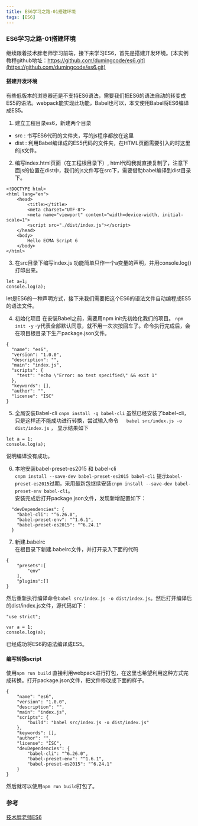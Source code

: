 ```yaml
---
title: ES6学习之路-01搭建环境
tags: [ES6]
---
```

### ES6学习之路-01搭建环境
继续跟着技术胖老师学习前端，接下来学习ES6，首先是搭建开发环境。[本实例教程github地址：https://github.com/dumingcode/es6.git](https://github.com/dumingcode/es6.git)
#### 搭建开发环境
有些低版本的浏览器还是不支持ES6语法，需要我们把ES6的语法自动的转变成ES5的语法。webpack能实现此功能，Babel也可以，本文使用Babel将ES6编译成ES5。
1. 建立工程目录es6，新建两个目录
- src  : 书写ES6代码的文件夹，写的js程序都放在这里
- dist : 利用Babel编译成的ES5代码的文件夹，在HTML页面需要引入的时这里的js文件。
2. 编写index.html页面（在工程根目录下）,
html代码我就直接复制了，注意下面js的位置在dist中，我们的js文件写在src下，需要借助babel编译到dist目录下。
```
<!DOCTYPE html>
<html lang="en">
    <head>
        <title></title>
        <meta charset="UTF-8">
        <meta name="viewport" content="width=device-width, initial-scale=1">
        <script src="./dist/index.js"></script>
    </head>
    <body>
        Hello ECMA Script 6
    </body>
</html>
```
3. 在src目录下编写index.js
功能简单只作一个a变量的声明，并用console.log()打印出来。
```
let a=1;
console.log(a);
```
let是ES6的一种声明方式，接下来我们需要把这个ES6的语法文件自动编程成ES5的语法文件。   

4. 初始化项目
在安装Babel之前，需要用npm init先初始化我们的项目。
`npm init -y`
-y代表全部默认同意，就不用一次次按回车了。命令执行完成后，会在项目根目录下生产package.json文件。
```
{
  "name": "es6",
  "version": "1.0.0",
  "description": "",
  "main": "index.js",
  "scripts": {
    "test": "echo \"Error: no test specified\" && exit 1"
  },
  "keywords": [],
  "author": "",
  "license": "ISC"
}

```
5. 全局安装Babel-cli
`cnpm install -g babel-cli`
虽然已经安装了babel-cli，只是这样还不能成功进行转换，尝试输入命令`	
babel src/index.js -o dist/index.js` ， 显示结果如下
```
let a = 1;
console.log(a);
```
说明编译没有成功。   

6. 本地安装babel-preset-es2015 和 babel-cli   
`cnpm install --save-dev babel-preset-es2015 babel-cli` 提示`babel-preset-es2015`过期，采用最新包继续安装`cnpm install --save-dev babel-preset-env babel-cli`。   
安装完成后打开package.json文件，发现新增配置如下：
```
  "devDependencies": {
    "babel-cli": "^6.26.0",
    "babel-preset-env": "^1.6.1",
    "babel-preset-es2015": "^6.24.1"
  }
```
7. 新建.babelrc   
在根目录下新建.babelrc文件，并打开录入下面的代码
```
{
    "presets":[
        "env"
    ],
    "plugins":[]
}
```
然后重新执行编译命令`babel src/index.js -o dist/index.js`。然后打开编译后的dist/index.js文件，源代码如下：
```
"use strict";

var a = 1;
console.log(a);
```
已经成功将ES6的语法编译成ES5。   
#### 编写转换script
使用`npm run build` 直接利用webpack进行打包，在这里也希望利用这种方式完成转换。打开package.json文件，把文件修改成下面的样子。
```
{
    "name": "es6",
    "version": "1.0.0",
    "description": "",
    "main": "index.js",
    "scripts": {
        "build": "babel src/index.js -o dist/index.js"
    },
    "keywords": [],
    "author": "",
    "license": "ISC",
    "devDependencies": {
        "babel-cli": "^6.26.0",
        "babel-preset-env": "^1.6.1",
        "babel-preset-es2015": "^6.24.1"
    }
}
```
然后就可以使用`npm run build`打包了。



### 参考
[技术胖老师ES6](http://jspang.com/2017/06/03/es6/)